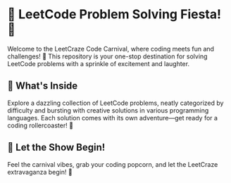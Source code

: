 # 🚀 LeetCode Problem Solving Fiesta!  🎉

Welcome to the LeetCraze Code Carnival, where coding meets fun and challenges! 🎪 This repository is your one-stop destination for solving LeetCode problems with a sprinkle of excitement and laughter.

## 🌟 What's Inside

Explore a dazzling collection of LeetCode problems, neatly categorized by difficulty and bursting with creative solutions in various programming languages. Each solution comes with its own adventure—get ready for a coding rollercoaster! 🎢

<!--
## 🎪 Carnival Highlights

- **Easy Wins** 🍭: Conquer LeetCode Easy problems with grace.
- **Medium Puzzles** 🎠: Spin your brain around LeetCode Medium challenges.
- **Hardcore Thrills** 🎢: Brace yourself for the most daring LeetCode Hard problems.

## 🎉 Join the Party!

- **Contributing** 🎈: Be a star performer! Contribute your solutions, add new problems, or improve the existing ones. The more, the merrier!
- **Interactive Coding** 🎮: Dive into the interactive coding circus. Let's make learning a celebration!
- **Prizes & Surprises** 🎁: Get ready for surprises and occasional virtual prizes. 🏆

 ## 🚧 Under the Big Top

The repository is structured like a coding carnival, complete with colorful tents:

- `Easy/` 🎡: LeetCode Easy problems await you.
- `Medium/` 🎢: Take a ride through LeetCode Medium challenges.
- `Hard/` 🎪: Brace yourself for the daring LeetCode Hard problems. -->

## 🎈 Let the Show Begin!

Feel the carnival vibes, grab your coding popcorn, and let the LeetCraze extravaganza begin! 🎉

